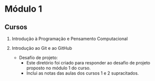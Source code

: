 # Módulo 1 

## Cursos

1. Introdução à Programação e Pensamento Computacional

2. Introdução ao Git e ao GitHub
    * Desafío de projeto: 
        - Este diretório foi criado para responder ao desafio de projeto proposto no módulo 1 do curso.
        - Inclui as notas das aulas dos cursos 1 e 2 supracitados. 

